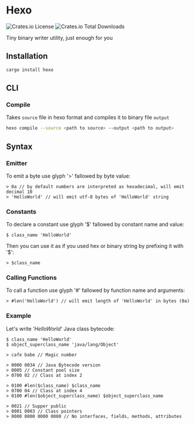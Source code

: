 # Hexo

![Crates.io License](https://img.shields.io/crates/l/hexo)
![Crates.io Total Downloads](https://img.shields.io/crates/d/hexo)

Tiny binary writer utility, just enough for you

## Installation

```bash
cargo install hexo
```

## CLI

### Compile

Takes `source` file in hexo format and compiles it to binary file `output`

```bash
hexo compile --source <path to source> --output <path to output>
```

## Syntax

### Emitter

To emit a byte use glyph '>' fallowed by byte value:

```hexo
> 0a // by default numbers are interpreted as hexadecimal, will emit decimal 10
> 'HelloWorld' // will emit utf-8 bytes of 'HelloWorld' string
```

### Constants

To declare a constant use glyph '$' fallowed by constant name and value:

```hexo
$ class_name 'HelloWorld'
```

Then you can use it as if you used hex or binary string by prefixing it with '$':

```hexo
> $class_name
```

### Calling Functions

To call a function use glyph '#' fallowed by function name and arguments:

```hexo
> #len('HelloWorld') // will emit length of 'HelloWorld' in bytes (0a)
```

### Example

Let's write _'HelloWorld'_ Java class bytecode:

```hexo
$ class_name 'HelloWorld'
$ object_superclass_name 'java/lang/Object'

> cafe babe // Magic number

> 0000 0034 // Java Bytecode version
> 0005 // Constant pool size
> 0700 02 // Class at index 2

> 0100 #len($class_name) $class_name
> 0700 04 // Class at index 4
> 0100 #len($object_superclass_name) $object_superclass_name

> 0021 // Supper public
> 0001 0003 // Class pointers
> 0000 0000 0000 0000 // No interfaces, fields, methods, attributes
```